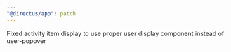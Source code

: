 ```yaml
---
"@directus/app": patch
---
```


Fixed activity item display to use proper user display component instead of user-popover
